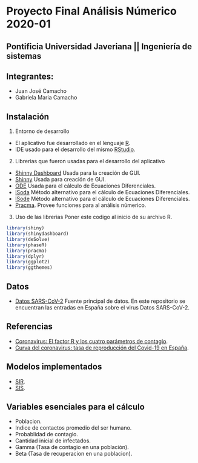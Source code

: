 # Proyecto Final Análisis Númerico 2020-01

## Pontificia Universidad Javeriana || Ingeniería de sistemas

## Integrantes:
- Juan José Camacho 
- Gabriela Maria Camacho

## Instalación
1. Entorno de desarrollo
- El aplicativo fue desarrollado en el lenguaje [R](https://www.r-project.org/other-docs.html).
- IDE usado para el desarrollo del mismo [RStudio](https://docs.rstudio.com/).

2. Librerias que fueron usadas para el desarrollo del aplicativo
- [Shinny Dashboard](https://shiny.rstudio.com/articles/dashboards.html) Usada para la creación de GUI.
- [Shinny](https://www.rdocumentation.org/packages/shiny/versions/1.4.0.2) Usada para creación de GUI.
- [ODE](https://www.rdocumentation.org/packages/deSolve/versions/1.27.1/topics/ode) Usada para el cálculo de Ecuaciones Diferenciales.
- [lSoda](https://www.rdocumentation.org/packages/deSolve/versions/1.27.1/topics/lsoda) Método alternativo para el cálculo de Ecuaciones Diferenciales.
- [lSode](https://www.rdocumentation.org/packages/deSolve/versions/1.27.1/topics/lsode) Método alternativo para el cálculo de Ecuaciones Diferenciales.
- [Pracma](https://www.rdocumentation.org/packages/pracma/versions/1.9.9). Provee funciones para al análisis númerico.
3. Uso de las librerias
Poner este codigo al inicio de su archivo R.

 ```r
library(shiny)
library(shinydashboard)
library(deSolve)
library(phaseR)
library(pracma)
library(dplyr)
library(ggplot2)
library(ggthemes)
 ```
 

## Datos 
-  [Datos SARS-CoV-2](https://github.com/datadista/datasets/tree/master/COVID%2019) Fuente principal de datos. En este repositorio se encuentran las entradas en España sobre el virus Datos SARS-CoV-2.

## Referencias
- [Coronavirus: El factor R y los cuatro parámetros de contagio](https://www.dw.com/es/coronavirus-el-factor-r-y-los-cuatro-par%C3%A1metros-de-contagio/a-53212796).
- [Curva del coronavirus: tasa de reproducción del Covid-19 en España](https://www.redaccionmedica.com/secciones/interactivos/curva-coronavirus-evolucion-3104).

## Modelos implementados
 
 - [SIR](http://www.mat.ucm.es/~ivorra/papers/Diego-Epidemiologia.pdf).
 - [SIS](https://biblioteca.unirioja.es/tfe_e/TFE002211.pdf).
 
## Variables esenciales para el cálculo
- Poblacion.
- Indice de contactos promedio del ser humano.
- Probablidad de contagio.
- Cantidad inicial de infectados.
- Gamma (Tasa de contagio en una población).
- Beta (Tasa de recuperacion en una poblacion).
